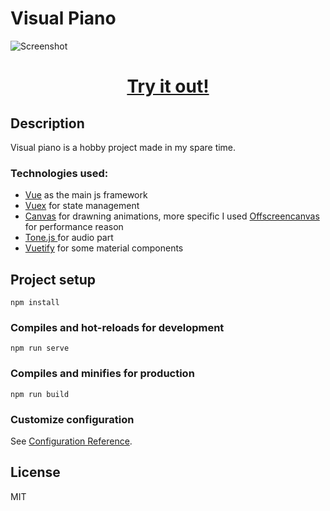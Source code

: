 # Visual Piano

![Screenshot](https://github.com/MicuEmerson/piano-app/blob/develop/visual-piano.jpg)
<h1 style="text-align:center"> <a href="https://micuemerson.github.io/piano-app"> Try it out! </a> </h1>
<h2>Description</h2>
Visual piano is a hobby project made in my spare time. 
<h3> Technologies used: </h3>
  <ul>
    <li> <a href="https://vuejs.org/">Vue</a> as the main js framework</li>
    <li> <a href="https://vuex.vuejs.org/">Vuex</a> for state management</li>
    <li> <a href="https://developer.mozilla.org/en-US/docs/Web/HTML/Element/canvas">Canvas</a> for drawning animations, more specific I used <a href="https://developer.mozilla.org/en-US/docs/Web/API/OffscreenCanvas"> Offscreencanvas </a> for performance reason</li>
    <li> <a href="https://tonejs.github.io/">Tone.js </a> for audio part </li>
    <li> <a href="https://vuetifyjs.com/en/"> Vuetify</a> for some material components </li>
  </ul>

## Project setup
```
npm install
```

### Compiles and hot-reloads for development
```
npm run serve
```

### Compiles and minifies for production
```
npm run build
```

### Customize configuration
See [Configuration Reference](https://cli.vuejs.org/config/).

## License

MIT
